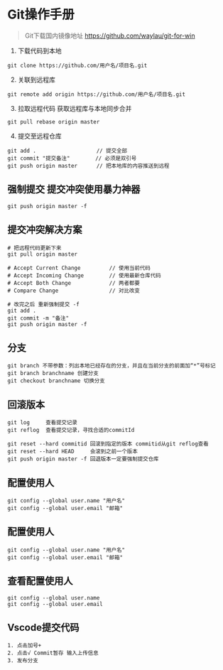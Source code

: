 # Git操作手册
> Git下载国内镜像地址 https://github.com/waylau/git-for-win

1. 下载代码到本地
```
git clone https://github.com/用户名/项目名.git
```
2. 关联到远程库
```
git remote add origin https://github.com/用户名/项目名.git
```

3. 拉取远程代码 获取远程库与本地同步合并
```
git pull rebase origin master
```

4. 提交至远程仓库
```
git add .                   // 提交全部
git commit "提交备注"        // 必须是双引号
git push origin master      // 把本地库的内容推送到远程
```

## 强制提交 提交冲突使用暴力神器
```
git push origin master -f
```
## 提交冲突解决方案
```
# 把远程代码更新下来
git pull origin master 

# Accept Current Change         // 使用当前代码
# Accept Incoming Change        // 使用最新仓库代码
# Accept Both Change            // 两者都要
# Compare Change                // 对比改变

# 改完之后 重新强制提交 -f
git add .
git commit -m "备注"
git push origin master -f
```

## 分支
```
git branch 不带参数：列出本地已经存在的分支，并且在当前分支的前面加“*”号标记 
git branch branchname 创建分支 
git checkout branchname 切换分支
```
## 回滚版本
```
git log     查看提交记录
git reflog  查看提交记录，寻找合适的commitId

git reset --hard commitid 回滚到指定的版本 commitid从git reflog查看
git reset --hard HEAD     会滚到之前一个版本
git push origin master -f 回退版本一定要强制提交仓库
```

## 配置使用人
```
git config --global user.name "用户名"
git config --global user.email "邮箱"
```
## 配置使用人
```
git config --global user.name "用户名"
git config --global user.email "邮箱"
```
## 查看配置使用人
```
git config --global user.name 
git config --global user.email 
```
## Vscode提交代码
```
1. 点击加号+ 
2. 点击√ Commit暂存 输入上传信息
3. 发布分支
```
